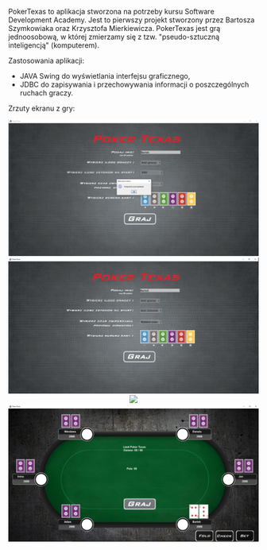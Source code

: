 PokerTexas to aplikacja stworzona na potrzeby kursu Software Development Academy.
Jest to pierwszy projekt stworzony przez Bartosza Szymkowiaka oraz Krzysztofa Mierkiewicza.
PokerTexas jest grą jednoosobową, w której zmierzamy się z tzw. "pseudo-sztuczną inteligencją" (komputerem). 

Zastosowania aplikacji:
- JAVA Swing do wyświetlania interfejsu graficznego,
- JDBC do zapisywania i przechowywania informacji o poszczególnych ruchach graczy. 

Zrzuty ekranu z gry:

<p align="center">
  <img src="https://raw.githubusercontent.com/bszymkowiak/PokerTexas/master/zdjecia/screenshots/1.PNG" title="menu">
  <img src="https://raw.githubusercontent.com/bszymkowiak/PokerTexas/master/zdjecia/screenshots/2.PNG" title="bladPrzeciwnikow">
  <img src="https://raw.githubusercontent.com/bszymkowiak/PokerTexas/master/zdjecia/screenshots/3.PNG="rozgrywka">
  <img src="https://raw.githubusercontent.com/bszymkowiak/PokerTexas/master/zdjecia/screenshots/4.PNG" title="rozgrywkaCd">
</p>
